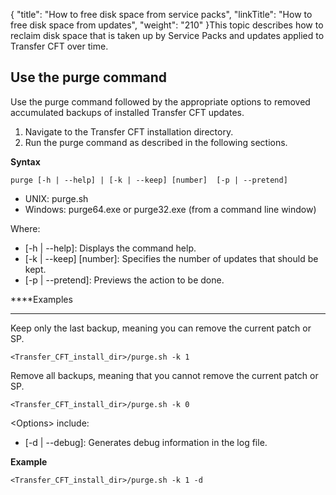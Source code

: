 {
    "title": "How to free disk space from service packs",
    "linkTitle": "How to free disk space from updates",
    "weight": "210"
}This topic describes how to reclaim disk space that is taken up by Service Packs and updates applied to Transfer CFT over time.  

## Use the purge command

Use the purge command followed by the appropriate options to removed accumulated backups of installed Transfer CFT updates.  

1. Navigate to the Transfer CFT installation directory.  
1. Run the purge command as described in the following sections.

****Syntax****

`purge [-h | --help] | [-k | --keep] [number]  [-p | --pretend]`

- UNIX: purge.sh
- Windows: purge64.exe or purge32.exe (from a command line window)  

Where:  

- \[-h | --help\]: Displays the command help.  
- \[-k | --keep\] \[number\]: Specifies the number of updates that should be kept.
- \[-p | --pretend\]: Previews the action to be done.  

****Examples  
****

Keep only the last backup, meaning you can remove the current patch or SP.

```
<Transfer_CFT_install_dir>/purge.sh -k 1
```

Remove all backups, meaning that you cannot remove the current patch or SP.

```
<Transfer_CFT_install_dir>/purge.sh -k 0
```

&lt;Options> include:

- \[-d | --debug\]: Generates debug information in the log file.

****Example****

```
<Transfer_CFT_install_dir>/purge.sh -k 1 -d
```
